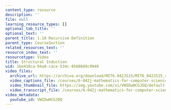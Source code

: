 ```yaml
---
content_type: resource
description: ''
file: null
learning_resource_types: []
optional_tab_title: ''
optional_text: ''
parent_title: 1.10 Recursive Definition
parent_type: CourseSection
related_resources_text: ''
resource_index_text: ''
resourcetype: Video
title: Structural Induction
uid: 1be410ca-94a8-cace-534c-8568669c9949
video_files:
  archive_url: https://archive.org/download/MIT6.042JS15/MIT6_042JS15_structuralinduction_ipod.mp4
  video_captions_file: /courses/6-042j-mathematics-for-computer-science-spring-2015/049e5adbef2a56c0b51bd58d0dff282e_VWIDwHCGJDQ.vtt
  video_thumbnail_file: https://img.youtube.com/vi/VWIDwHCGJDQ/default.jpg
  video_transcript_file: /courses/6-042j-mathematics-for-computer-science-spring-2015/1633321e7ac60bd853bde772275e0a3d_VWIDwHCGJDQ.pdf
video_metadata:
  youtube_id: VWIDwHCGJDQ
---
```

